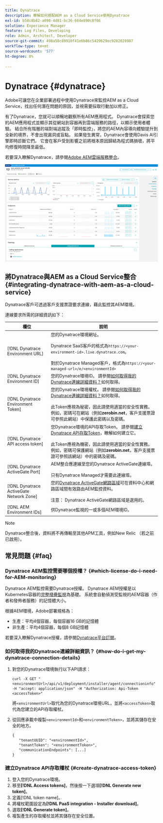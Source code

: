 ```yaml
---
title: Dynatrace
description: 瞭解如何搭配AEM as a Cloud Service使用Dynatrace
exl-id: b58c8b82-a098-4d81-bc36-664e890c8f66
solution: Experience Manager
feature: Log Files, Developing
role: Admin, Architect, Developer
source-git-commit: 498a58c89910f41e6b86c5429629ec9282028987
workflow-type: tm+mt
source-wordcount: '577'
ht-degree: 0%

---
```


# Dynatrace {#dynatrace}

Adobe可讓您在企業部署過程中使用Dynatrace來監控AEM as a Cloud Service，找出任何潛在問題的原因，並視需要採取行動加以修正。

有了Dynatrace，您就可以順暢地觀察所有AEM應用程式。 Dynatrace會探索您的AEM應用程式並顯示其從網站到容器再到雲端服務的路徑，以顯示使用者體驗。 結合所有階層的端對端追蹤及「即時監控」，將您的AEM內容導向體驗提升到全新的境界，不會出現漏洞或盲點。 如果發生異常，Dynatrace會使用Davis AI引擎即時診斷它們。 它會在客戶受到影響之前將根本原因歸結為程式碼損壞，將平均修復時間降至最低。

若要深入瞭解Dynatrace，請參閱[Adobe AEM雲端服務整合](https://www.dynatrace.com/hub/detail/adobe-experience-manager-1/)。

![AEM作者和發佈者績效量度](/help/implementing/cloud-manager/assets/dynatrace-performance-metrics.png)

## 將Dynatrace與AEM as a Cloud Service整合 {#integrating-dynatrace-with-aem-as-a-cloud-service}

Dynatrace客戶可透過客戶支援票證要求連線，藉此監控其AEM環境。

連線要求所需的詳細資訊如下：

| **欄位** | **說明** |
|---|---|
| [!DNL Dynatrace Environment URL] | 您的Dynatrace環境網址。<br><br>Dynatrace SaaS客戶的格式為`https://<your-environment-id>.live.dynatrace.com`。<br><br>對於Dynatrace Managed客戶，格式為`https://<your-managed-url>/e/<environmentId>` |
| [!DNL Dynatrace Environment ID] | 您的Dynatrace環境ID。 請參閱[如何取得我的Dynatrace連線詳細資料？](#how-do-i-get-my-dynatrace-connection-details)如何取得。 |
| [!DNL Dynatrace Environment Token] | 您的Dynatrace環境權杖。 請參閱[如何取得我的Dynatrace連線詳細資料？](#how-do-i-get-my-dynatrace-connection-details)如何取得。<br><br>此Token應視為秘密，因此請使用適當的安全性實務。 例如，密碼可在網站（例如&#x200B;**zerobin.net**，客戶支援票證可參照此網站）中保護此密碼以及密碼。 |
| [!DNL Dynatrace API access token] | 您Dynatrace環境的API存取Token。 請參閱[建立Dynatrace API存取Token](#create-dynatrace-access-token)，瞭解如何建立它。<br><br>此Token應視為機密，因此請使用適當的安全性實務。 例如，密碼可保護網站（例如&#x200B;**zerobin.net**，客戶支援票證可參照該網站）中的密碼及密碼。<br> |
| [!DNL Dynatrace ActiveGate Port] | AEM整合應連線至您的Dynatrace ActiveGate連線埠。<br><br>只有Dynatrace Managed才需要此連線埠。 |
| [!DNL Dynatrace ActiveGate Network Zone] | 您的[Dynatrace ActiveGate網路區域](https://docs.dynatrace.com/docs/manage/network-zones)可在資料中心和網路區域間有效路由AEM監控資料。<br><br>注意： Dynatrace ActiveGate網路區域是選用的。 |
| [!DNL AEM Environment IDs] | 供Dynatrace監視的一或多個AEM環境ID。 |

>[!NOTE]
>
>Dynatrace整合後，資料將不再傳輸至其他APM工具，例如New Relic （若之前已啟用）。

## 常見問題 {#faq}

### Dynatrace AEM監控需要哪個授權？ {#which-license-do-i-need-for-AEM-monitoring}

Dynatrace AEM監控需要Dynatrace授權。 Dynatrace AEM授權是以Kubernetes容器的[完整棧疊監視](https://docs.dynatrace.com/docs/shortlink/dps-hosts#gib-hour-calculation-for-containers-and-application-only-monitoring)為基礎。 系統會自動偵測受監視的AEM容器（作者和發佈者服務）的記憶體大小。

根據AEM環境，Adobe部署規格為：

* 生產：平均4個容器，每個容器16 GB的記憶體
* 非生產：平均4個容器，每個8 GB記憶體

若要深入瞭解Dynatrace授權，請參閱[Dynatrace平台訂閱](https://docs.dynatrace.com/docs/shortlink/dynatrace-platform-subscription)。

### 如何取得我的Dynatrace連線詳細資訊？ {#how-do-i-get-my-dynatrace-connection-details}

1. 對您的Dynatrace環境執行以下API請求：

   ```
   curl -X GET "<environmentUrl>/api/v1/deployment/installer/agent/connectioninfo" -H "accept: application/json" -H "Authorization: Api-Token <accessToken>"
   ```


   將`<environmentUrl>`取代為您的Dynatrace環境URL，並將`<accessToken>`取代為您建立的API存取權杖。

1. 從回應承載中複製`<environmentId>`和`<environmentToken>`，並將其儲存在安全的地方。

   ```
   {
      "tenantUUID": "<environmentId>",
      "tenantToken": "<environmentToken>",
      "communicationEndpoints": [...]
   }
   ```

### 建立Dynatrace API存取權杖 {#create-dynatrace-access-token}

1. 登入您的Dynatrace環境。
1. 移至&#x200B;**[!DNL Access tokens]**，然後按一下選項&#x200B;**[!DNL Generate new token]**。
1. 定義[!DNL token name]。
1. 將權杖範圍設定為&#x200B;**[!DNL PaaS integration - Installer download]**。
1. 選取&#x200B;**[!DNL Generate token]**。
1. 複製產生的存取權杖並將其儲存在安全位置。





